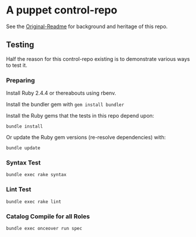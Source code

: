 # A puppet control-repo

See the [Original-Readme](Original-Readme.md) for background and heritage of this repo.

## Testing

Half the reason for this control-repo existing is to demonstrate various ways to test it.

### Preparing

Install Ruby 2.4.4 or thereabouts using rbenv.

Install the bundler gem with `gem install bundler`

Install the Ruby gems that the tests in this repo depend upon:

```
bundle install
```

Or update the Ruby gem versions (re-resolve dependencies) with:

```
bundle update
```

### Syntax Test

```
bundle exec rake syntax
```

### Lint Test

```
bundle exec rake lint
```

### Catalog Compile for all Roles

```
bundle exec onceover run spec
```

